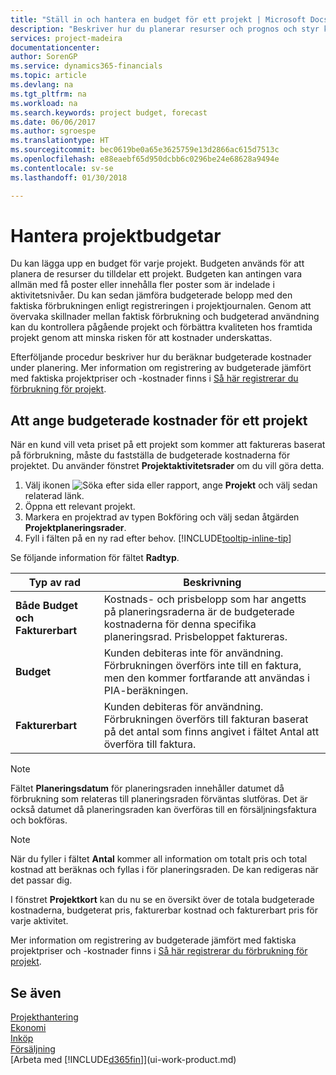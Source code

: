 ```yaml
---
title: "Ställ in och hantera en budget för ett projekt | Microsoft Docs"
description: "Beskriver hur du planerar resurser och prognos och styr kostnader för ett projekt genom att skapa en budget för varje projekt."
services: project-madeira
documentationcenter: 
author: SorenGP
ms.service: dynamics365-financials
ms.topic: article
ms.devlang: na
ms.tgt_pltfrm: na
ms.workload: na
ms.search.keywords: project budget, forecast
ms.date: 06/06/2017
ms.author: sgroespe
ms.translationtype: HT
ms.sourcegitcommit: bec0619be0a65e3625759e13d2866ac615d7513c
ms.openlocfilehash: e88eaebf65d950dcbb6c0296be24e68628a9494e
ms.contentlocale: sv-se
ms.lasthandoff: 01/30/2018

---
```

# <a name="manage-job-budgets"></a>Hantera projektbudgetar
Du kan lägga upp en budget för varje projekt. Budgeten används för att planera de resurser du tilldelar ett projekt. Budgeten kan antingen vara allmän med få poster eller innehålla fler poster som är indelade i aktivitetsnivåer. Du kan sedan jämföra budgeterade belopp med den faktiska förbrukningen enligt registreringen i projektjournalen. Genom att övervaka skillnader mellan faktisk förbrukning och budgeterad användning kan du kontrollera pågående projekt och förbättra kvaliteten hos framtida projekt genom att minska risken för att kostnader underskattas.

Efterföljande procedur beskriver hur du beräknar budgeterade kostnader under planering. Mer information om registrering av budgeterade jämfört med faktiska projektpriser och -kostnader finns i [Så här registrerar du förbrukning för projekt](projects-how-record-job-usage.md).  

## <a name="JobBudgetCosts"></a> Att ange budgeterade kostnader för ett projekt
När en kund vill veta priset på ett projekt som kommer att faktureras baserat på förbrukning, måste du fastställa de budgeterade kostnaderna för projektet. Du använder fönstret **Projektaktivitetsrader** om du vill göra detta.

1. Välj ikonen ![Söka efter sida eller rapport](media/ui-search/search_small.png "Ikonen Söka efter sida eller rapport"), ange **Projekt** och välj sedan relaterad länk.  
2. Öppna ett relevant projekt.
3. Markera en projektrad av typen Bokföring och välj sedan åtgärden **Projektplaneringsrader**.
4. Fyll i fälten på en ny rad efter behov. [!INCLUDE[tooltip-inline-tip](includes/tooltip-inline-tip_md.md)]   

Se följande information för fältet **Radtyp**.  

| Typ av rad | Beskrivning |
| --- | --- |
| **Både Budget och Fakturerbart** |Kostnads- och prisbelopp som har angetts på planeringsraderna är de budgeterade kostnaderna för denna specifika planeringsrad. Prisbeloppet faktureras. |
| **Budget** |Kunden debiteras inte för användning. Förbrukningen överförs inte till en faktura, men den kommer fortfarande att användas i PIA-beräkningen. |
| **Fakturerbart** |Kunden debiteras för användning. Förbrukningen överförs till fakturan baserat på det antal som finns angivet i fältet Antal att överföra till faktura. |

> [!NOTE]  
>   Fältet **Planeringsdatum** för planeringsraden innehåller datumet då förbrukning som relateras till planeringsraden förväntas slutföras. Det är också datumet då planeringsraden kan överföras till en försäljningsfaktura och bokföras.  

> [!NOTE]  
>   När du fyller i fältet **Antal** kommer all information om totalt pris och total kostnad att beräknas och fyllas i för planeringsraden. De kan redigeras när det passar dig.

I fönstret **Projektkort** kan du nu se en översikt över de totala budgeterade kostnaderna, budgeterat pris, fakturerbar kostnad och fakturerbart pris för varje aktivitet.

Mer information om registrering av budgeterade jämfört med faktiska projektpriser och -kostnader finns i [Så här registrerar du förbrukning för projekt](projects-how-record-job-usage.md).

## <a name="see-also"></a>Se även
[Projekthantering](projects-manage-projects.md)  
[Ekonomi](finance.md)  
[Inköp](purchasing-manage-purchasing.md)         
[Försäljning](sales-manage-sales.md)      
[Arbeta med [!INCLUDE[d365fin](includes/d365fin_md.md)]](ui-work-product.md)  

